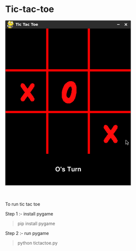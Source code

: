 # Tic-tac-toe


![image](sc.png)



<br>

<br>
To run tic tac toe

Step 1 :-  install pygame

> pip install pygame

Step 2 :-  run pygame

> python tictactoe.py
